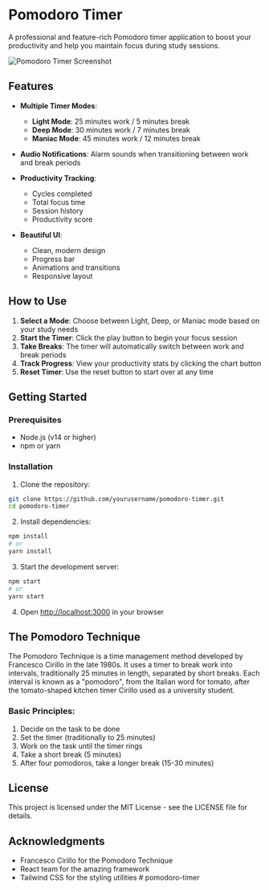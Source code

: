 # Pomodoro Timer

A professional and feature-rich Pomodoro timer application to boost your productivity and help you maintain focus during study sessions.

![Pomodoro Timer Screenshot](https://via.placeholder.com/800x450.png?text=Pomodoro+Timer)

## Features

- **Multiple Timer Modes**:
  - **Light Mode**: 25 minutes work / 5 minutes break
  - **Deep Mode**: 30 minutes work / 7 minutes break
  - **Maniac Mode**: 45 minutes work / 12 minutes break

- **Audio Notifications**: Alarm sounds when transitioning between work and break periods

- **Productivity Tracking**:
  - Cycles completed
  - Total focus time
  - Session history
  - Productivity score

- **Beautiful UI**:
  - Clean, modern design
  - Progress bar
  - Animations and transitions
  - Responsive layout

## How to Use

1. **Select a Mode**: Choose between Light, Deep, or Maniac mode based on your study needs
2. **Start the Timer**: Click the play button to begin your focus session
3. **Take Breaks**: The timer will automatically switch between work and break periods
4. **Track Progress**: View your productivity stats by clicking the chart button
5. **Reset Timer**: Use the reset button to start over at any time

## Getting Started

### Prerequisites

- Node.js (v14 or higher)
- npm or yarn

### Installation

1. Clone the repository:
```bash
git clone https://github.com/yourusername/pomodoro-timer.git
cd pomodoro-timer
```

2. Install dependencies:
```bash
npm install
# or
yarn install
```

3. Start the development server:
```bash
npm start
# or
yarn start
```

4. Open [http://localhost:3000](http://localhost:3000) in your browser

## The Pomodoro Technique

The Pomodoro Technique is a time management method developed by Francesco Cirillo in the late 1980s. It uses a timer to break work into intervals, traditionally 25 minutes in length, separated by short breaks. Each interval is known as a "pomodoro", from the Italian word for tomato, after the tomato-shaped kitchen timer Cirillo used as a university student.

### Basic Principles:

1. Decide on the task to be done
2. Set the timer (traditionally to 25 minutes)
3. Work on the task until the timer rings
4. Take a short break (5 minutes)
5. After four pomodoros, take a longer break (15-30 minutes)

## License

This project is licensed under the MIT License - see the LICENSE file for details.

## Acknowledgments

- Francesco Cirillo for the Pomodoro Technique
- React team for the amazing framework
- Tailwind CSS for the styling utilities
#   p o m o d o r o - t i m e r  
 